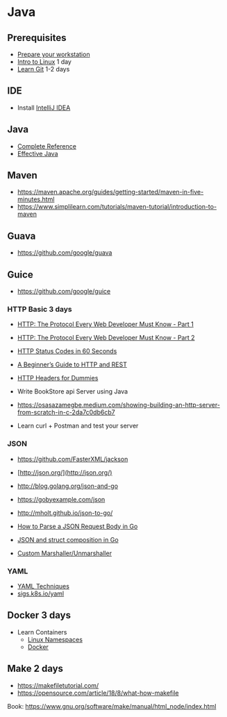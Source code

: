 # Java

## Prerequisites
- [Prepare your workstation](/workstation/)
- [Intro to Linux](https://www.youtube.com/watch?v=sWbUDq4S6Y8) 1 day
- [Learn Git](/git/) 1-2 days

## IDE
- Install [IntelliJ IDEA](https://www.jetbrains.com/idea/)

## Java
- [Complete Reference](https://drive.google.com/file/d/1zlHFCTLTfStoM1NEKqDliDQQGpmUu9rc/view?usp=drive_link)
- [Effective Java](https://github.com/appscode/books/tree/master/java)

## Maven
- https://maven.apache.org/guides/getting-started/maven-in-five-minutes.html
- https://www.simplilearn.com/tutorials/maven-tutorial/introduction-to-maven

## Guava
- https://github.com/google/guava

## Guice
- https://github.com/google/guice

### HTTP Basic 3 days
- [HTTP: The Protocol Every Web Developer Must Know - Part 1](https://code.tutsplus.com/tutorials/http-the-protocol-every-web-developer-must-know-part-1--net-31177)
- [HTTP: The Protocol Every Web Developer Must Know - Part 2](https://code.tutsplus.com/tutorials/http-the-protocol-every-web-developer-must-know-part-2--net-31155)
- [HTTP Status Codes in 60 Seconds](https://webdesign.tutsplus.com/tutorials/http-status-codes-in-60-seconds--cms-24317)
- [A Beginner’s Guide to HTTP and REST](https://code.tutsplus.com/tutorials/a-beginners-guide-to-http-and-rest--net-16340)
- [HTTP Headers for Dummies](https://code.tutsplus.com/tutorials/http-headers-for-dummies--net-8039)

- Write BookStore api Server using Java
- https://osasazamegbe.medium.com/showing-building-an-http-server-from-scratch-in-c-2da7c0db6cb7
- Learn curl + Postman and test your server

### JSON

- https://github.com/FasterXML/jackson

- [http://json.org/](http://json.org/)
- http://blog.golang.org/json-and-go
- https://gobyexample.com/json
- http://mholt.github.io/json-to-go/
- [How to Parse a JSON Request Body in Go](https://www.alexedwards.net/blog/how-to-properly-parse-a-json-request-body)
- [JSON and struct composition in Go](http://attilaolah.eu/2014/09/10/json-and-struct-composition-in-go/)
- [Custom Marshaller/Unmarshaller](https://gist.github.com/mdwhatcott/8dd2eef0042f7f1c0cd8)

### YAML

- [YAML Techniques](https://github.com/helm/helm/blob/v2.16.5/docs/chart_template_guide/yaml_techniques.md)
- [sigs.k8s.io/yaml](https://github.com/kubernetes-sigs/yaml)

## Docker 3 days

- Learn Containers
   - [Linux Namespaces](/containers/namespace/)
   - [Docker](/containers/docker/)

## Make 2 days

- https://makefiletutorial.com/ 
- https://opensource.com/article/18/8/what-how-makefile 

Book:
https://www.gnu.org/software/make/manual/html_node/index.html 
